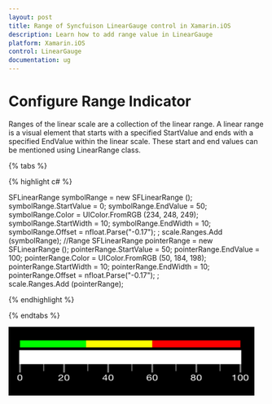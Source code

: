 ```yaml
---
layout: post
title: Range of Syncfuison LinearGauge control in Xamarin.iOS
description: Learn how to add range value in LinearGauge
platform: Xamarin.iOS
control: LinearGauge
documentation: ug
---
```

# Configure Range Indicator

Ranges of the linear scale are a collection of the linear range. A linear range is a visual element that starts with a specified StartValue and ends with a specified EndValue within the linear scale. These start and end values can be mentioned using LinearRange class.

{% tabs %}

{% highlight c# %}

SFLinearRange symbolRange = new SFLinearRange ();
symbolRange.StartValue = 0;
symbolRange.EndValue = 50;
symbolRange.Color = UIColor.FromRGB (234, 248, 249);
symbolRange.StartWidth = 10;
symbolRange.EndWidth = 10;
symbolRange.Offset =  nfloat.Parse("-0.17"); ;
scale.Ranges.Add (symbolRange);
//Range
SFLinearRange pointerRange = new SFLinearRange ();
pointerRange.StartValue = 50;
pointerRange.EndValue = 100;
pointerRange.Color = UIColor.FromRGB (50, 184, 198);
pointerRange.StartWidth = 10;
pointerRange.EndWidth = 10; 
pointerRange.Offset =  nfloat.Parse("-0.17"); ;                       
scale.Ranges.Add (pointerRange); 
	
{% endhighlight %}

{% endtabs %}

![](images/Ranges.png)